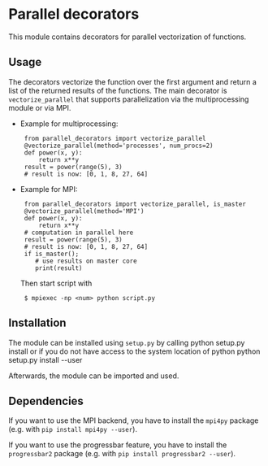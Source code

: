# Parallel decorators
This module contains decorators for parallel vectorization of functions.


## Usage

The decorators vectorize the function over the first argument and return a
list of the returned results of the functions.
The main decorator is `vectorize_parallel` that supports parallelization via the
multiprocessing module or via MPI.


 * Example for multiprocessing:

        from parallel_decorators import vectorize_parallel
        @vectorize_parallel(method='processes', num_procs=2)
        def power(x, y):
            return x**y
        result = power(range(5), 3)
        # result is now: [0, 1, 8, 27, 64]

 * Example for MPI:

        from parallel_decorators import vectorize_parallel, is_master
        @vectorize_parallel(method='MPI')
        def power(x, y):
            return x**y
        # computation in parallel here
        result = power(range(5), 3)
        # result is now: [0, 1, 8, 27, 64]
        if is_master();
           # use results on master core
           print(result)

    Then start script with

        $ mpiexec -np <num> python script.py

## Installation

The module can be installed using `setup.py` by calling
    python setup.py install
or if you do not have access to the system location of python
    python setup.py install --user

Afterwards, the module can be imported and used.

## Dependencies

If you want to use the MPI backend, you have to install the `mpi4py` package (e.g. with
`pip install mpi4py --user`).

If you want to use the progressbar feature, you have to install the `progressbar2` package
(e.g. with `pip install progressbar2 --user`).
